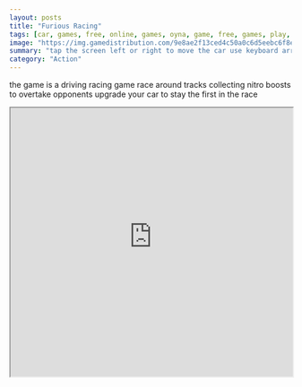 ```yaml
---
layout: posts
title: "Furious Racing"
tags: [car, games, free, online, games, oyna, game, free, games, play, play, games]
image: "https://img.gamedistribution.com/9e8ae2f13ced4c50a0c6d5eebc6f8eb9.jpg"
summary: "tap the screen left or right to move the car use keyboard arrows on desktop  free online games oyna game free games play play games"
category: "Action"
---
```


the game is a driving racing game race around tracks collecting nitro boosts to overtake opponents upgrade your car to stay the first in the race

<iframe width="100%" height="480px;" src="https://html5.gamedistribution.com/9e8ae2f13ced4c50a0c6d5eebc6f8eb9/"></iframe>